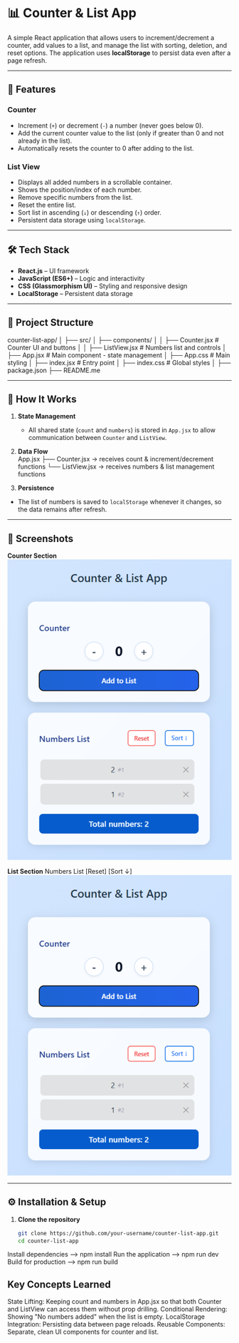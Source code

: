 # 📊 Counter & List App

A simple React application that allows users to increment/decrement a counter, add values to a list, and manage the list with sorting, deletion, and reset options. The application uses **localStorage** to persist data even after a page refresh.

---

## 🚀 Features

### **Counter**

- Increment (`+`) or decrement (`-`) a number (never goes below 0).
- Add the current counter value to the list (only if greater than 0 and not already in the list).
- Automatically resets the counter to 0 after adding to the list.

### **List View**

- Displays all added numbers in a scrollable container.
- Shows the position/index of each number.
- Remove specific numbers from the list.
- Reset the entire list.
- Sort list in ascending (`↓`) or descending (`↑`) order.
- Persistent data storage using `localStorage`.

---

## 🛠️ Tech Stack

- **React.js** – UI framework
- **JavaScript (ES6+)** – Logic and interactivity
- **CSS (Glassmorphism UI)** – Styling and responsive design
- **LocalStorage** – Persistent data storage

---

## 📂 Project Structure

counter-list-app/
│
├── src/
│ ├── components/
│ │ ├── Counter.jsx # Counter UI and buttons
│ │ ├── ListView.jsx # Numbers list and controls
│ ├── App.jsx # Main component - state management
│ ├── App.css # Main styling
│ ├── index.jsx # Entry point
│ ├── index.css # Global styles
│
├── package.json
├── README.me

---

## 🔄 How It Works

1. **State Management**

   - All shared state (`count` and `numbers`) is stored in `App.jsx` to allow communication between `Counter` and `ListView`.

2. **Data Flow**  
   App.jsx
   ├── Counter.jsx → receives count & increment/decrement functions
   └── ListView.jsx → receives numbers & list management functions

3. **Persistence**

- The list of numbers is saved to `localStorage` whenever it changes, so the data remains after refresh.

---

## 📸 Screenshots

**Counter Section**
![alt text](image-1.png)

**List Section**
Numbers List [Reset] [Sort ↓]
![alt text](image.png)

---

## ⚙️ Installation & Setup

1. **Clone the repository**
   ```bash
   git clone https://github.com/your-username/counter-list-app.git
   cd counter-list-app
   ```

Install dependencies --> npm install
Run the application --> npm run dev
Build for production --> npm run build

## Key Concepts Learned

State Lifting: Keeping count and numbers in App.jsx so that both Counter and ListView can access them without prop drilling.
Conditional Rendering: Showing "No numbers added" when the list is empty.
LocalStorage Integration: Persisting data between page reloads.
Reusable Components: Separate, clean UI components for counter and list.
